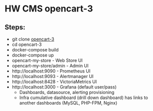 # HW CMS opencart-3
## Steps:
* git clone [opencart-3](https://github.com/vbr8l/opencart-3.git)
* cd opencart-3
* docker-compose build
* docker-compose up
* opencart-my-store - Web Store UI
* opencart-my-store/admin - Admin UI
* http://localhost:9090 - Prometheus UI
* http://localhost:9093 - Alertmanager UI
* http://localhost:8428 - VictoriaMetrics UI
* http://localhost:3000 - Grafana (default user/pass)
  - Dashboards, datasource, alerting provisioning
  - Infra cumulative dashboard (drill down dashboard) has links to another dashboards (MySQL, PHP-FPM, Nginx)
